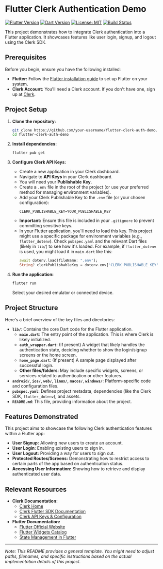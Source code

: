# Flutter Clerk Authentication Demo

[![Flutter Version](https://img.shields.io/badge/Flutter-stable-blue.svg)](https://flutter.dev)
[![Dart Version](https://img.shields.io/badge/Dart-%5E3.8.0-blue.svg)](https://dart.dev)
[![License: MIT](https://img.shields.io/badge/License-MIT-yellow.svg)](https://opensource.org/licenses/MIT)
[![Build Status](https://img.shields.io/badge/build-passing-brightgreen.svg)](https://github.com/your-username/flutter-clerk-auth-demo/actions)

This project demonstrates how to integrate Clerk authentication into a Flutter application. It showcases features like user login, signup, and logout using the Clerk SDK.

## Prerequisites

Before you begin, ensure you have the following installed:

- **Flutter:** Follow the [Flutter installation guide](https://docs.flutter.dev/get-started/install) to set up Flutter on your system.
- **Clerk Account:** You'll need a Clerk account. If you don't have one, sign up at [Clerk](https://clerk.com/).

## Project Setup

1.  **Clone the repository:**
    ```bash
    git clone https://github.com/your-username/flutter-clerk-auth-demo.git
    cd flutter-clerk-auth-demo
    ```

2.  **Install dependencies:**
    ```bash
    flutter pub get
    ```

3.  **Configure Clerk API Keys:**
    - Create a new application in your Clerk dashboard.
    - Navigate to **API Keys** in your Clerk dashboard.
    - You will need your **Publishable Key**.
    - Create a `.env` file in the root of the project (or use your preferred method for managing environment variables).
    - Add your Clerk Publishable Key to the `.env` file (or your chosen configuration):
      ```
      CLERK_PUBLISHABLE_KEY=YOUR_PUBLISHABLE_KEY
      ```
    - **Important:** Ensure this file is included in your `.gitignore` to prevent committing sensitive keys.
    - In your Flutter application, you'll need to load this key. This project might use a specific package for environment variables (e.g., `flutter_dotenv`). Check `pubspec.yaml` and the relevant Dart files (likely in `lib/`) to see how it's loaded. For example, if `flutter_dotenv` is used, you might load it in `main.dart` like this:
      ```dart
      await dotenv.load(fileName: ".env");
      String? clerkPublishableKey = dotenv.env['CLERK_PUBLISHABLE_KEY'];
      ```

4.  **Run the application:**
    ```bash
    flutter run
    ```
    Select your desired emulator or connected device.

## Project Structure

Here's a brief overview of the key files and directories:

-   **`lib/`**: Contains the core Dart code for the Flutter application.
    -   **`main.dart`**: The entry point of the application. This is where Clerk is likely initialized.
    -   **`auth_wrapper.dart`**: (If present) A widget that likely handles the authentication state, deciding whether to show the login/signup screens or the home screen.
    -   **`home_page.dart`**: (If present) A sample page displayed after successful login.
    -   **Other files/folders**: May include specific widgets, screens, or services related to authentication or other features.
-   **`android/`**, **`ios/`**, **`web/`**, **`linux/`**, **`macos/`**, **`windows/`**: Platform-specific code and configuration files.
-   **`pubspec.yaml`**: Defines project metadata, dependencies (like the Clerk SDK, `flutter_dotenv`), and assets.
-   **`README.md`**: This file, providing information about the project.

## Features Demonstrated

This project aims to showcase the following Clerk authentication features within a Flutter app:

-   **User Signup:** Allowing new users to create an account.
-   **User Login:** Enabling existing users to sign in.
-   **User Logout:** Providing a way for users to sign out.
-   **Protected Routes/Screens:** Demonstrating how to restrict access to certain parts of the app based on authentication status.
-   **Accessing User Information:** Showing how to retrieve and display authenticated user data.

## Relevant Resources

-   **Clerk Documentation:**
    -   [Clerk Home](https://clerk.com/)
    -   [Clerk Flutter SDK Documentation](https://clerk.com/docs/references/flutter)
    -   [Clerk API Keys & Configuration](https://clerk.com/docs/quickstarts/setup-clerk)
-   **Flutter Documentation:**
    -   [Flutter Official Website](https://flutter.dev/)
    -   [Flutter Widgets Catalog](https://docs.flutter.dev/ui/widgets)
    -   [State Management in Flutter](https://docs.flutter.dev/data-and-backend/state-mgmt/options)

---

*Note: This README provides a general template. You might need to adjust paths, filenames, and specific instructions based on the actual implementation details of this project.*
